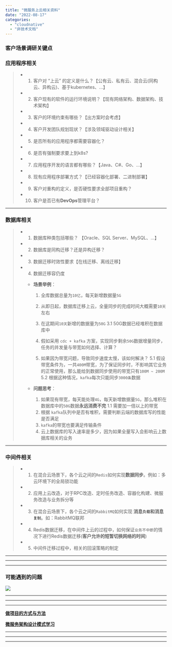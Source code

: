 ```yaml
---
title: "微服务上云相关资料"
date: "2022-08-17"
categories: 
  - "cloudnative"
  - "非技术文档"
---
```


### 客户场景调研关键点

### **应用程序相关**

> - 1. 客户对 “上云” 的定义是什么？【公有云、私有云、混合云(同构云、异构云)、基于kubernetes、...】
> - 2. 客户现有的软件的运行环境说明？【现有网络架构、数据架构、技术架构】
> - 3. 客户的环境约束有哪些？【出方案时会考虑】
> - 4. 客户开发团队规划现状？【涉及领域驱动设计相关】
> - 5. 是否所有的应用程序都需要容器化？
> - 6. 是否有强制要求要上到k8s?
> - 7. 应用程序开发的语言都有哪些？【Java、C#、Go、...】
> - 8. 现有应用程序部署方式？【已经容器化部署、二进制部署】
> - 9. 客户对重构的定义，是否硬性要求全部项目重构？
> - 10. 客户是否已有**DevOps**管理平台？

* * *

### **数据库相关**

> - 1. 数据库种类包括哪些？ 【Oracle、SQL Server、MySQL、...】
> - 2. 数据库是同构迁移？还是异构迁移？
> - 3. 数据迁移时效性要求【在线迁移、离线迁移】
> - 4. 数据迁移容仍度
>     
>     - **场景举例**：
>         1. 全库数据总量为`10亿`，每天新增数据量`5G`
>             
>         2. 从即日起，数据库迁移上云，全量同步的完成时间大概需要`10天`左右
>             
>         3. 在这期间`10天`新增的数据量为`50G` 3.1 50G数据已经堆积在数据库中
>             
>         4. 假如采用 `cdc + kafka` 方案，实现同步剩余`50G`数据增量同步，任务的并发量与带宽如何选择、计算？
>             
>         5. 如果因为带宽问题，导致同步速度太慢，该如何解决？ 5.1 假设带宽条件为，一共`400M`带宽，为了保证同步时，不影响其它业务的正常使用，那么能给到数据同步使用的带宽只有`100M ~ 200M` 5.2 根据这种情况，`kafka`每次只能同步`3000条`数据
>             
>     - **问题思考**：
>         
>         1. 如果现有带宽，每天能处理`4G`，每天新增数据量`5G`，那么堆积在数据库中的`50G`数据**永远消费不完** 1.1 需要加一倍以上的带宽
>         2. 根据 `kafka`队列中是否有堆积，需要判断云端的数据库写的性能是否满足
>         3. `kafka`的带宽也要满足传输条件
>         4. 云上数据库的写入速率是多少，因为如果全量写入会影响云上数据库相关的业务

* * *

### **中间件相关**

> - 1. 在混合云场景下，各个云之间的`Redis`如何实现**数据同步**。例如：多云环境下的全局锁功能
> - 2. 应用上云改造，对于RPC改造、定时任务改造、容器化构建、微服务改造与业务拆分等
> - 3. 在混合云场景下，各个云之间的`RabbitMQ`如何实现 **消息`负载`和消息`复制`**。如：RabbitMQ联邦
> - 4. Redis数据迁移，在中间件上云的过程中，如何保证`业务不中断`的情况下进行Redis数据迁移(**客户允许的短暂切换网络的时间**)
> - 5. 中间件迁移过程中，相关的回滚策略的制定

* * *

* * *

* * *

### 可能遇到的问题

[![](http://qiniu.dev-share.top/image/png/possible_problems.png)](http://qiniu.dev-share.top/image/png/possible_problems.png)

* * *

* * *

* * *

**[做项目的方式与方法](http://www.dev-share.top/2022/02/21/%e5%81%9a%e9%a1%b9%e7%9b%ae%e7%9a%84%e6%96%b9%e5%bc%8f%e4%b8%8e%e6%96%b9%e6%b3%95/ "做项目的方式与方法")**

**[微服务架构设计模式学习](http://www.dev-share.top/2022/07/25/%e5%be%ae%e6%9c%8d%e5%8a%a1%e6%9e%b6%e6%9e%84%e8%ae%be%e8%ae%a1%e6%a8%a1%e5%bc%8f%e5%ad%a6%e4%b9%a0/ "微服务架构设计模式学习")**

* * *

* * *

* * *
